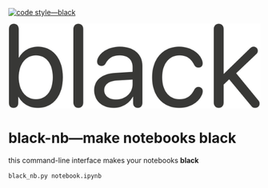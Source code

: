 [![code style—black](https://img.shields.io/badge/code%20style-black-000000.svg)](https://github.com/psf/black)

![black](img/logo.svg)

# black-nb—make notebooks black

this command-line interface makes your notebooks **black**

```
black_nb.py notebook.ipynb
```
